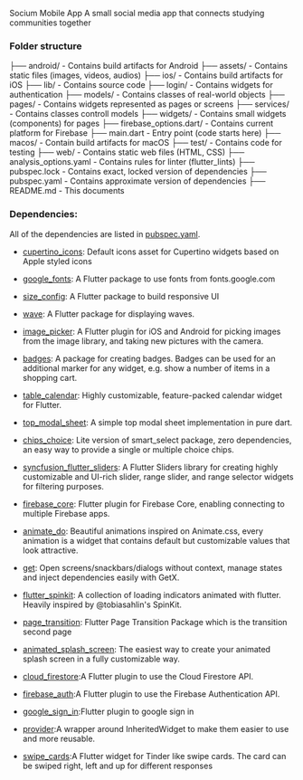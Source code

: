 Socium Mobile App
A small social media app that connects studying communities together

### Folder structure

├── android/ - Contains build artifacts for Android
├── assets/ - Contains static files (images, videos, audios)
├── ios/ - Contains build artifacts for iOS
├── lib/ - Contains source code
    ├── login/ - Contains widgets for authentication
    ├── models/ - Contains classes of real-world objects
    ├── pages/ - Contains widgets represented as pages or screens
    ├── services/ - Contains classes controll models
    ├── widgets/ - Contains small widgets (components) for pages
    ├── firebase_options.dart/ - Contains current platform for Firebase
    ├── main.dart - Entry point (code starts here)
├── macos/ - Contain build artifacts for macOS
├── test/ - Contains code for testing
├── web/ - Contains static web files (HTML, CSS)
├── analysis_options.yaml - Contains rules for linter (flutter_lints)
├── pubspec.lock - Contains exact, locked version of dependencies
├── pubspec.yaml - Contains approximate version of dependencies
├── README.md - This documents

### Dependencies:

All of the dependencies are listed in [pubspec.yaml](pubspec.yaml).

* [cupertino_icons](https://pub.dev/packages/cupertino_icons): Default icons asset for Cupertino widgets based on Apple styled icons

* [google_fonts](https://pub.dev/packages/google_fonts): A Flutter package to use fonts from fonts.google.com

* [size_config](https://pub.dev/packages/size_config): A Flutter package to build responsive UI

* [wave](https://pub.dev/packages/wave): A Flutter package for displaying waves.

* [image_picker](https://pub.dev/packages/images_picker): A Flutter plugin for iOS and Android for picking images from the image library, and taking new pictures with the camera.

* [badges](https://pub.dev/packages/badges): A package for creating badges. Badges can be used for an additional marker for any widget, e.g. show a number of items in a shopping cart.

* [table_calendar](https://pub.dev/packages/table_calendar): Highly customizable, feature-packed calendar widget for Flutter.

* [top_modal_sheet](https://pub.dev/packages/top_modal_sheet): A simple top modal sheet implementation in pure dart.

* [chips_choice](https://pub.dev/packages/chip_choice): Lite version of smart_select package, zero dependencies, an easy way to provide a single or multiple choice chips.

* [syncfusion_flutter_sliders](https://pub.dev/packages/syncfusion_flutter_sliders): A Flutter Sliders library for creating highly customizable and UI-rich slider, range slider, and range selector widgets for filtering purposes.

* [firebase_core](https://pub.dev/packages/firebase_core): Flutter plugin for Firebase Core, enabling connecting to multiple Firebase apps.

* [animate_do](https://pub.dev/packages/animate_do): Beautiful animations inspired on Animate.css, every animation is a widget that contains default but customizable values that look attractive.

* [get](https://pub.dev/packages/get): Open screens/snackbars/dialogs without context, manage states and inject dependencies easily with GetX.

* [flutter_spinkit](https://pub.dev/packages/flutter_spinkit): A collection of loading indicators animated with flutter. Heavily inspired by @tobiasahlin's SpinKit.

* [page_transition](https://pub.dev/packages/page_transition): Flutter Page Transition Package which is the transition second page

* [animated_splash_screen](https://pub.dev/packages/animated_splash_screen): The easiest way to create your animated splash screen in a fully customizable way.

* [cloud_firestore](https://pub.dev/packages/cloud_firestore):A Flutter plugin to use the Cloud Firestore API.

* [firebase_auth](https://pub.dev/packages/firebase_auth):A Flutter plugin to use the Firebase Authentication API.

* [google_sign_in](https://pub.dev/packages/google_sign_in):Flutter plugin to google sign in

* [provider](https://pub.dev/packages/provider):A wrapper around InheritedWidget to make them easier to use and more reusable.

* [swipe_cards](https://pub.dev/packages/swipe_cards):A Flutter widget for Tinder like swipe cards. The card can be swiped right, left and up for different responses